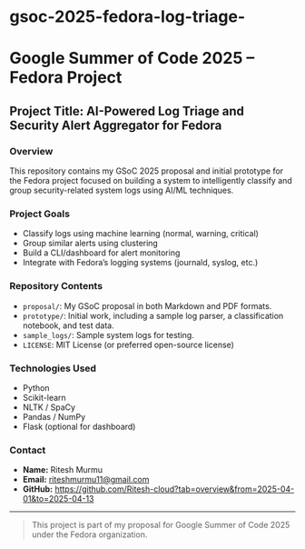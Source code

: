 # gsoc-2025-fedora-log-triage-
# Google Summer of Code 2025 – Fedora Project

## Project Title: AI-Powered Log Triage and Security Alert Aggregator for Fedora

### Overview
This repository contains my GSoC 2025 proposal and initial prototype for the Fedora project focused on building a system to intelligently classify and group security-related system logs using AI/ML techniques.

### Project Goals
- Classify logs using machine learning (normal, warning, critical)
- Group similar alerts using clustering
- Build a CLI/dashboard for alert monitoring
- Integrate with Fedora’s logging systems (journald, syslog, etc.)

### Repository Contents
- `proposal/`: My GSoC proposal in both Markdown and PDF formats.
- `prototype/`: Initial work, including a sample log parser, a classification notebook, and test data.
- `sample_logs/`: Sample system logs for testing.
- `LICENSE`: MIT License (or preferred open-source license)

### Technologies Used
- Python
- Scikit-learn
- NLTK / SpaCy
- Pandas / NumPy
- Flask (optional for dashboard)

### Contact
- **Name:** Ritesh Murmu
- **Email:** riteshmurmu11@gmail.com
- **GitHub:** https://github.com/Ritesh-cloud?tab=overview&from=2025-04-01&to=2025-04-13

---

> This project is part of my proposal for Google Summer of Code 2025 under the Fedora organization.
